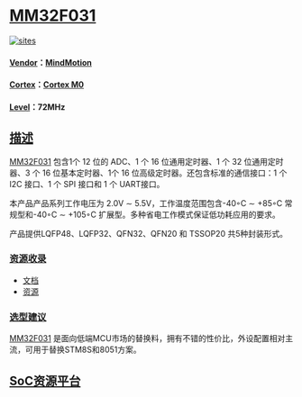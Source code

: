 ﻿# [MM32F031](https://github.com/sochub/MM32F031) 

[![sites](http://182.61.61.133/link/resources/SoC.png)](https://stop.stops.top) 

#### [Vendor](https://github.com/sochub/Vendor)：[MindMotion](http://www.mm32.com.cn/)
#### [Cortex](https://github.com/sochub/Cortex)：[Cortex M0](https://github.com/sochub/CM0) 
#### [Level](https://github.com/sochub/Level)：72MHz 

## [描述](https://github.com/sochub/MM32F031/wiki) 

[MM32F031](https://github.com/sochub/MM32F031) 包含1个 12 位的 ADC、1 个 16 位通用定时器、1 个 32 位通用定时器、3 个 16 位基本定时器、1个 16 位高级定时器。还包含标准的通信接口：1 个 I2C 接口、1 个 SPI 接口和 1 个 UART接口。

本产品产品系列工作电压为 2.0V ∼ 5.5V，工作温度范围包含-40◦C ∼ +85◦C 常规型和-40◦C ∼ +105◦C 扩展型。多种省电工作模式保证低功耗应用的要求。

产品提供LQFP48、LQFP32、QFN32、QFN20 和 TSSOP20 共5种封装形式。


### [资源收录](https://github.com/sochub/MM32F031)

* [文档](docs/)
* [资源](src/)

### [选型建议](https://github.com/sochub)

[MM32F031](https://github.com/sochub/MM32F031) 是面向低端MCU市场的替换料，拥有不错的性价比，外设配置相对主流，可用于替换STM8S和8051方案。

##  [SoC资源平台](http://www.qitas.cn)  
